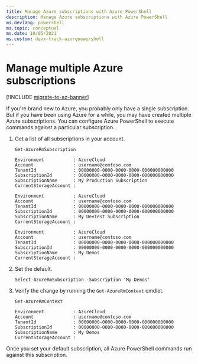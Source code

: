 ```yaml
---
title: Manage Azure subscriptions with Azure PowerShell
description: Manage Azure subscriptions with Azure PowerShell
ms.devlang: powershell
ms.topic: conceptual
ms.date: 10/05/2021
ms.custom: devx-track-azurepowershell
---
```


# Manage multiple Azure subscriptions

[!INCLUDE [migrate-to-az-banner](../../includes/migrate-to-az-banner.md)]

If you're brand new to Azure, you probably only have a single subscription. But if you have been
using Azure for a while, you may have created multiple Azure subscriptions. You can configure Azure
PowerShell to execute commands against a particular subscription.

1. Get a list of all subscriptions in your account.

   ```azurepowershell
   Get-AzureRmSubscription
   ```

   ```Output
   Environment           : AzureCloud
   Account               : username@contoso.com
   TenantId              : 00000000-0000-0000-0000-000000000000
   SubscriptionId        : 00000000-0000-0000-0000-000000000000
   SubscriptionName      : My Production Subscription
   CurrentStorageAccount :

   Environment           : AzureCloud
   Account               : username@contoso.com
   TenantId              : 00000000-0000-0000-0000-000000000000
   SubscriptionId        : 00000000-0000-0000-0000-000000000000
   SubscriptionName      : My DevTest Subscription
   CurrentStorageAccount :

   Environment           : AzureCloud
   Account               : username@contoso.com
   TenantId              : 00000000-0000-0000-0000-000000000000
   SubscriptionId        : 00000000-0000-0000-0000-000000000000
   SubscriptionName      : My Demos
   CurrentStorageAccount :
   ```

2. Set the default.

   ```azurepowershell
   Select-AzureRmSubscription -Subscription 'My Demos'
   ```

3. Verify the change by running the `Get-AzureRmContext` cmdlet.

   ```azurepowershell
   Get-AzureRmContext
   ```

   ```Output
   Environment           : AzureCloud
   Account               : username@contoso.com
   TenantId              : 00000000-0000-0000-0000-000000000000
   SubscriptionId        : 00000000-0000-0000-0000-000000000000
   SubscriptionName      : My Demos
   CurrentStorageAccount :
   ```

Once you set your default subscription, all Azure PowerShell commands run against this
subscription.

